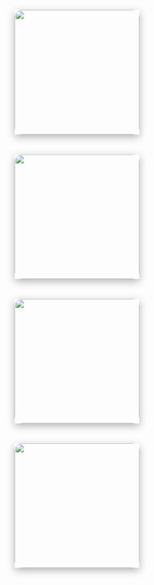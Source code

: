 <html lang="en">
<head>
    <meta charset="UTF-8">
    <meta name="viewport" content="width=device-width, initial-scale=1.0">
    <style>
        body {
            margin: 0;
            padding: 0;
            text-align: center;
            justify-content: center;
            min-height: 100vh;
        }
        .game {
            display: inline-block;
            margin: 20px;
            transition: transform 0.3s, box-shadow 0.3s;
            cursor: pointer;
            box-shadow: 0 5px 15px rgba(0,0,0,0.3);
        }
        .game img {
            width: 250px; 
            height: auto;
            border-radius: 15px; 
            transition: transform 0.3s, box-shadow 0.3s; 
        }
        .game:hover {
            transform: translateY(-10px) scale(1.1); 
            box-shadow: 0 12px 30px rgba(0,0,0,0.6); 
        }
    </style>
</head>
<body>
    <a class="game" href="https://rayanesouuuu1234.github.io/cpt_frontend/2024/02/11/MemoryGame.html">
        <img src="https://store-images.s-microsoft.com/image/apps.54588.14090654178473619.aa2706f7-9244-4d37-b59f-3f87f7589476.6a5a6db1-70ba-4b57-a879-7f9264cd3a40?mode=scale&q=90&h=1080&w=1920" alt="">
    </a>
    <a class="game" href="https://rayanesouuuu1234.github.io/cpt_frontend/2024/02/09/flaggame.html">
        <img src="https://i.ytimg.com/vi/GzPlmHAm9DA/maxresdefault.jpg" alt="">
    </a>
    <a class="game" href="https://rayanesouuuu1234.github.io/cpt_frontend/2024/02/13/geography-trivia.html">
        <img src="https://icebreakerideas.com/wp-content/uploads/2020/09/Geography-Trivia-e1608679560350.jpg" alt="">
    </a>
    <a class="game" href="https://rayanesouuuu1234.github.io/cpt_frontend/2024/02/12/travelquiz.html">
        <img src="https://i0.wp.com/www.sincerahues.com/wp-content/uploads/2020/04/Travel-Quiz-1.png?fit=1920%2C1080&ssl=1" alt="">
    </a>

</body>
</html>
